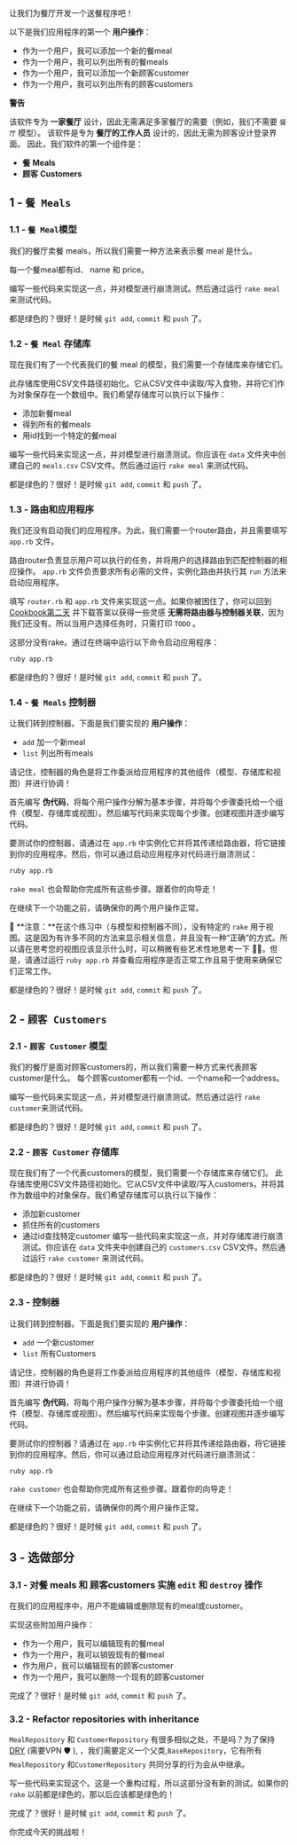 让我们为餐厅开发一个送餐程序吧！

以下是我们应用程序的第一个 **用户操作**：
- 作为一个用户，我可以添加一个新的餐meal
- 作为一个用户，我可以列出所有的餐meals
- 作为一个用户，我可以添加一个新顾客customer
- 作为一个用户，我可以列出所有的顾客customers

**警告**

该软件专为 **一家餐厅** 设计，因此无需满足多家餐厅的需要（例如，我们不需要 `餐厅` 模型）。
该软件是专为 **餐厅的工作人员** 设计的，因此无需为顾客设计登录界面。
因此，我们软件的第一个组件是：
- **餐** **Meals**
- **顾客** **Customers**

## 1 - `餐 Meals`

### 1.1 - `餐 Meal`模型

我们的餐厅卖餐 meals，所以我们需要一种方法来表示餐 meal 是什么。

每一个餐meal都有id、 name 和 price。

编写一些代码来实现这一点，并对模型进行崩溃测试。然后通过运行 `rake meal` 来测试代码。

都是绿色的？很好！是时候 `git add`, `commit` 和 `push` 了。

### 1.2 - `餐 Meal` 存储库

现在我们有了一个代表我们的餐 meal 的模型，我们需要一个存储库来存储它们。

此存储库使用CSV文件路径初始化。它从CSV文件中读取/写入食物，并将它们作为对象保存在一个数组中。我们希望存储库可以执行以下操作：

- 添加新餐meal
- 得到所有的餐meals
- 用id找到一个特定的餐meal

编写一些代码来实现这一点，并对模型进行崩溃测试。你应该在 `data` 文件夹中创建自己的 `meals.csv` CSV文件。然后通过运行 `rake meal` 来测试代码。

都是绿色的？很好！是时候 `git add`, `commit` 和 `push` 了。

### 1.3 - 路由和应用程序

我们还没有启动我们的应用程序。为此，我们需要一个router路由，并且需要填写 `app.rb` 文件。

路由router负责显示用户可以执行的任务，并将用户的选择路由到匹配控制器的相应操作。 `app.rb` 文件负责要求所有必需的文件，实例化路由并执行其 `run` 方法来启动应用程序。

填写 `router.rb` 和 `app.rb` 文件来实现这一点。如果你被困住了，你可以回到[Cookbook第二天](https://kitt.lewagon.com/camps/<user.batch_slug>/challenges?path=02-OOP%2F03-Cookbook%2F02-Cookbook) 并下载答案以获得一些灵感 **无需将路由器与控制器关联**，因为我们还没有。所以当用户选择任务时，只需打印 `TODO` 。

这部分没有rake。通过在终端中运行以下命令启动应用程序：

```bash
ruby app.rb
```

都是绿色的？很好！是时候 `git add`, `commit` 和 `push` 了。

### 1.4 - `餐 Meals` 控制器

让我们转到控制器。下面是我们要实现的 **用户操作**：
- `add` 加一个新meal
- `list` 列出所有meals

请记住，控制器的角色是将工作委派给应用程序的其他组件（模型、存储库和视图）并进行协调！

首先编写 **伪代码**，将每个用户操作分解为基本步骤，并将每个步骤委托给一个组件（模型、存储库或视图）。然后编写代码来实现每个步骤。创建视图并逐步编写代码。

要测试你的控制器，请通过在 `app.rb` 中实例化它并将其传递给路由器，将它链接到你的应用程序。然后，你可以通过启动应用程序对代码进行崩溃测试：

```bash
ruby app.rb
```

`rake meal` 也会帮助你完成所有这些步骤。跟着你的向导走！

在继续下一个功能之前，请确保你的两个用户操作正常。

📝 **注意：**在这个练习中（与模型和控制器不同），没有特定的 `rake` 用于视图。这是因为有许多不同的方法来显示相关信息，并且没有一种“正确”的方式。所以请在思考您的视图应该显示什么时，可以稍微有些艺术性地思考一下 🧑‍🎨。但是，请通过运行 `ruby app.rb` 并查看应用程序是否正常工作且易于使用来确保它们正常工作。

都是绿色的？很好！是时候 `git add`, `commit` 和 `push` 了。

## 2 - `顾客 Customers`

### 2.1 - `顾客 Customer` 模型

我们的餐厅是面对顾客customers的，所以我们需要一种方式来代表顾客customer是什么。
每个顾客customer都有一个id、一个name和一个address。

编写一些代码来实现这一点，并对模型进行崩溃测试。然后通过运行 `rake customer`来测试代码。

都是绿色的？很好！是时候 `git add`, `commit` 和 `push` 了。

### 2.2 - `顾客 Customer` 存储库

现在我们有了一个代表customers的模型，我们需要一个存储库来存储它们。
此存储库使用CSV文件路径初始化。它从CSV文件中读取/写入customers，并将其作为数组中的对象保存。我们希望存储库可以执行以下操作：
- 添加新customer
- 抓住所有的customers
- 通过id查找特定customer
编写一些代码来实现这一点，并对存储库进行崩溃测试。你应该在 `data` 文件夹中创建自己的 `customers.csv` CSV文件。然后通过运行 `rake customer` 来测试代码。

都是绿色的？很好！是时候 `git add`, `commit` 和 `push` 了。

### 2.3 - 控制器

让我们转到控制器。下面是我们要实现的 **用户操作**：
- `add` 一个新customer
- `list` 所有Customers

请记住，控制器的角色是将工作委派给应用程序的其他组件（模型、存储库和视图）并进行协调！

首先编写 **伪代码**，将每个用户操作分解为基本步骤，并将每个步骤委托给一个组件（模型、存储库或视图）。然后编写代码来实现每个步骤。创建视图并逐步编写代码。

要测试你的控制器？请通过在 `app.rb` 中实例化它并将其传递给路由器，将它链接到你的应用程序。然后，你可以通过启动应用程序对代码进行崩溃测试：

```bash
ruby app.rb
```

`rake customer` 也会帮助你完成所有这些步骤。跟着你的向导走！

在继续下一个功能之前，请确保你的两个用户操作正常。

都是绿色的？很好！是时候 `git add`, `commit` 和 `push` 了。

## 3 - 选做部分

### 3.1 - 对餐 meals 和 顾客customers 实施 `edit` 和 `destroy` 操作

在我们的应用程序中，用户不能编辑或删除现有的meal或customer。

实现这些附加用户操作：
- 作为一个用户，我可以编辑现有的餐meal
- 作为一个用户，我可以销毁现有的餐meal
- 作为用户，我可以编辑现有的顾客customer
- 作为一个用户，我可以删除一个现有的顾客customer

完成了？很好！是时候 `git add`, `commit` 和 `push` 了。

### 3.2 - Refactor repositories with inheritance

`MealRepository` 和 `CustomerRepository` 有很多相似之处，不是吗？为了保持[DRY](https://en.wikipedia.org/wiki/Don%27t_repeat_yourself) (需要VPN 🛡 ), ，我们需要定义一个父类,`BaseRepository`，它有所有 `MealRepository` 和`CustomerRepository` 共同分享的行为会从中继承。

写一些代码来实现这个。这是一个重构过程，所以这部分没有新的测试。如果你的 `rake` 以前都是绿色的，那以后应该都是绿色的！

完成了？很好！是时候 `git add`, `commit` 和 `push` 了。

你完成今天的挑战啦！
